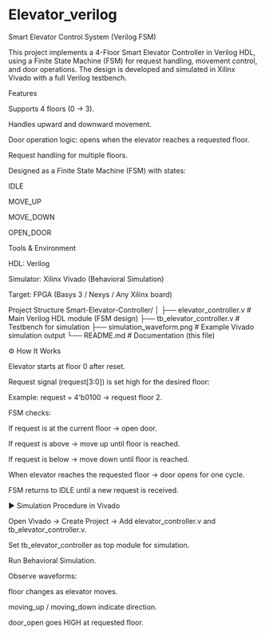 # Elevator_verilog

Smart Elevator Control System (Verilog FSM)

This project implements a 4-Floor Smart Elevator Controller in Verilog HDL, using a Finite State Machine (FSM) for request handling, movement control, and door operations.
The design is developed and simulated in Xilinx Vivado with a full Verilog testbench.

 Features

Supports 4 floors (0 → 3).

Handles upward and downward movement.

Door operation logic: opens when the elevator reaches a requested floor.

Request handling for multiple floors.

Designed as a Finite State Machine (FSM) with states:

IDLE

MOVE_UP

MOVE_DOWN

OPEN_DOOR

 Tools & Environment

HDL: Verilog

Simulator: Xilinx Vivado (Behavioral Simulation)

Target: FPGA (Basys 3 / Nexys / Any Xilinx board)

 Project Structure
Smart-Elevator-Controller/
│
├── elevator_controller.v       # Main Verilog HDL module (FSM design)
├── tb_elevator_controller.v    # Testbench for simulation
├── simulation_waveform.png     # Example Vivado simulation output
└── README.md                   # Documentation (this file)

⚙️ How It Works

Elevator starts at floor 0 after reset.

Request signal (request[3:0]) is set high for the desired floor:

Example: request = 4'b0100 → request floor 2.

FSM checks:

If request is at the current floor → open door.

If request is above → move up until floor is reached.

If request is below → move down until floor is reached.

When elevator reaches the requested floor → door opens for one cycle.

FSM returns to IDLE until a new request is received.

▶ Simulation Procedure in Vivado

Open Vivado → Create Project → Add elevator_controller.v and tb_elevator_controller.v.

Set tb_elevator_controller as top module for simulation.

Run Behavioral Simulation.

Observe waveforms:

floor changes as elevator moves.

moving_up / moving_down indicate direction.

door_open goes HIGH at requested floor.



